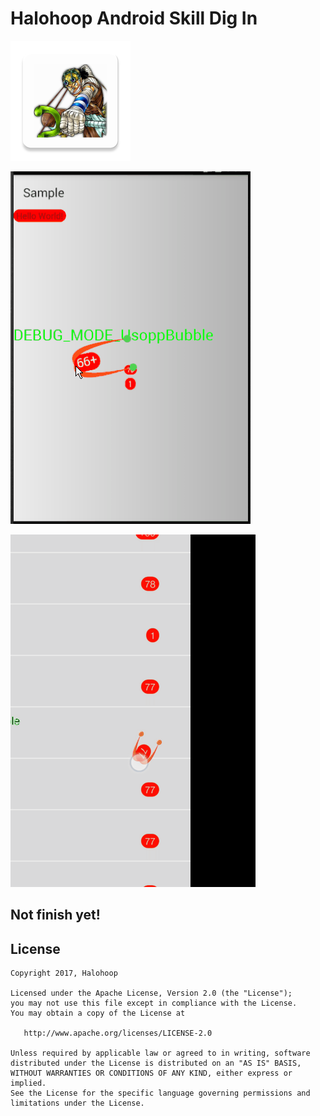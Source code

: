 # Halohoop Android Skill Dig In

![Demo pic](./sample/src/main/res/mipmap-xxxhdpi/usopp_round.png)

![Demo pic](./demo.gif)

![Demo pic](./demo2.gif)

## Not finish yet!


## License

    Copyright 2017, Halohoop

    Licensed under the Apache License, Version 2.0 (the "License");
    you may not use this file except in compliance with the License.
    You may obtain a copy of the License at

       http://www.apache.org/licenses/LICENSE-2.0

    Unless required by applicable law or agreed to in writing, software
    distributed under the License is distributed on an "AS IS" BASIS,
    WITHOUT WARRANTIES OR CONDITIONS OF ANY KIND, either express or implied.
    See the License for the specific language governing permissions and
    limitations under the License.